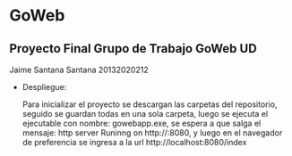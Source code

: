 # GoWeb
## Proyecto Final Grupo de Trabajo GoWeb UD

Jaime Santana Santana 20132020212

- Despliegue:

  Para inicializar el proyecto se descargan las carpetas del repositorio, seguido se guardan todas en una sola carpeta,
  luego se ejecuta el ejecutable con nombre: gowebapp.exe, se espera a que salga el mensaje: http server Runinng on
  http://:8080, y luego en el navegador de preferencia se ingresa a la url http://localhost:8080/index
